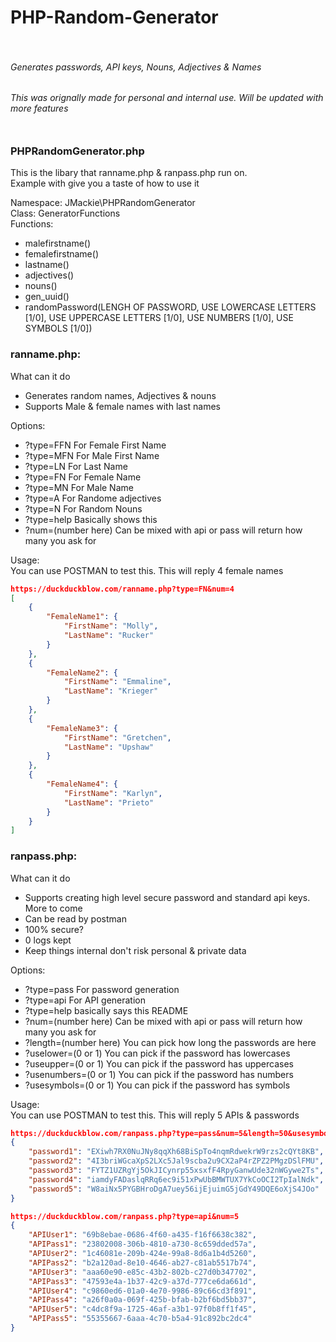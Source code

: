 # PHP-Random-Generator</br></br>
###### Generates passwords, API keys, Nouns, Adjectives & Names
###### This was orignally made for personal and internal use. Will be updated with more features</br></br>

### PHPRandomGenerator.php
This is the libary that ranname.php & ranpass.php run on.</br>
Example with give you a taste of how to use it</br>

Namespace: JMackie\PHPRandomGenerator</br>
Class: GeneratorFunctions</br>
Functions:</br>
- malefirstname()
- femalefirstname()
- lastname()
- adjectives()
- nouns()
- gen_uuid()
- randomPassword(LENGH OF PASSWORD, USE LOWERCASE LETTERS [1/0], USE UPPERCASE LETTERS [1/0], USE NUMBERS [1/0], USE SYMBOLS [1/0])

### ranname.php:
What can it do
- Generates random names, Adjectives & nouns
- Supports Male & female names with last names

Options:
- ?type=FFN For Female First Name
- ?type=MFN For Male First Name
- ?type=LN For Last Name
- ?type=FN For Female Name
- ?type=MN For Male Name
- ?type=A For Randome adjectives
- ?type=N For Random Nouns
- ?type=help Basically shows this
- ?num=(number here) Can be mixed with api or pass will return how many you ask for

Usage:</br>
You can use POSTMAN to test this. This will reply 4 female names

```JSON
https://duckduckblow.com/ranname.php?type=FN&num=4
[
    {
        "FemaleName1": {
            "FirstName": "Molly",
            "LastName": "Rucker"
        }
    },
    {
        "FemaleName2": {
            "FirstName": "Emmaline",
            "LastName": "Krieger"
        }
    },
    {
        "FemaleName3": {
            "FirstName": "Gretchen",
            "LastName": "Upshaw"
        }
    },
    {
        "FemaleName4": {
            "FirstName": "Karlyn",
            "LastName": "Prieto"
        }
    }
]
```

### ranpass.php:
What can it do
- Supports creating high level secure password and standard api keys. More to come
- Can be read by postman
- 100% secure?
- 0 logs kept
- Keep things internal don't risk personal & private data


Options:
- ?type=pass For password generation
- ?type=api For API generation
- ?type=help basically says this README
- ?num=(number here) Can be mixed with api or pass will return how many you ask for
- ?length=(number here) You can pick how long the passwords are here
- ?uselower=(0 or 1) You can pick if the password has lowercases
- ?useupper=(0 or 1) You can pick if the password has uppercases
- ?usenumbers=(0 or 1) You can pick if the password has numbers
- ?usesymbols=(0 or 1) You can pick if the password has symbols


Usage:</br>
You can use POSTMAN to test this. This will reply 5 APIs & passwords
```JSON
https://duckduckblow.com/ranpass.php?type=pass&num=5&length=50&usesymbols=0
{
    "password1": "EXiwh7RX0NuJNy8qqXh68BiSpTo4nqmRdwekrW9rzs2cQYt8KB",
    "password2": "4I3briWGcaXpS2LXc5Jal9scba2u9CX2aP4rZPZ2PMgzDSlFMU",
    "password3": "FYTZ1UZRgYj5OkJICynrp55xsxfF4RpyGanwUde32nWGywe2Ts",
    "password4": "iamdyFADaslqRRq6ec9i51xPwUbBMWTUX7YkCoOCI2TpIalNdk",
    "password5": "W8aiNx5PYGBHroDgA7uey56ijEjuimG5jGdY49DQE6oXjS4JOo"
}
```
```JSON
https://duckduckblow.com/ranpass.php?type=api&num=5
{
    "APIUser1": "69b8ebae-0686-4f60-a435-f16f6638c382",
    "APIPass1": "23802008-306b-4810-a730-8c659dded57a",
    "APIUser2": "1c46081e-209b-424e-99a8-8d6a1b4d5260",
    "APIPass2": "b2a120ad-8e10-4646-ab27-c81ab5517b74",
    "APIUser3": "aaa60e90-e85c-43b2-802b-c27d0b347702",
    "APIPass3": "47593e4a-1b37-42c9-a37d-777ce6da661d",
    "APIUser4": "c9860ed6-01a0-4e70-9986-89c66cd3f891",
    "APIPass4": "a26f0a0a-069f-425b-bfab-b2bf6bd5bb37",
    "APIUser5": "c4dc8f9a-1725-46af-a3b1-97f0b8ff1f45",
    "APIPass5": "55355667-6aaa-4c70-b5a4-91c892bc2dc4"
}
```
